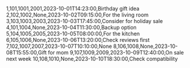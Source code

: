 1,101,1001,2001,2023-10-01T14:23:00,Birthday gift idea
2,102,1002,None,2023-10-02T09:15:00,For the living room
3,103,1003,2003,2023-10-03T17:45:00,Consider for holiday sale
4,101,1004,None,2023-10-04T11:30:00,Backup option
5,104,1005,2005,2023-10-05T08:00:00,For the kitchen
6,105,1006,None,2023-10-06T13:20:00,Check reviews first
7,102,1007,2007,2023-10-07T10:10:00,None
8,106,1008,None,2023-10-08T15:55:00,Gift for mom
9,107,1009,2009,2023-10-09T12:40:00,On sale next week
10,108,1010,None,2023-10-10T18:30:00,Check compatibility